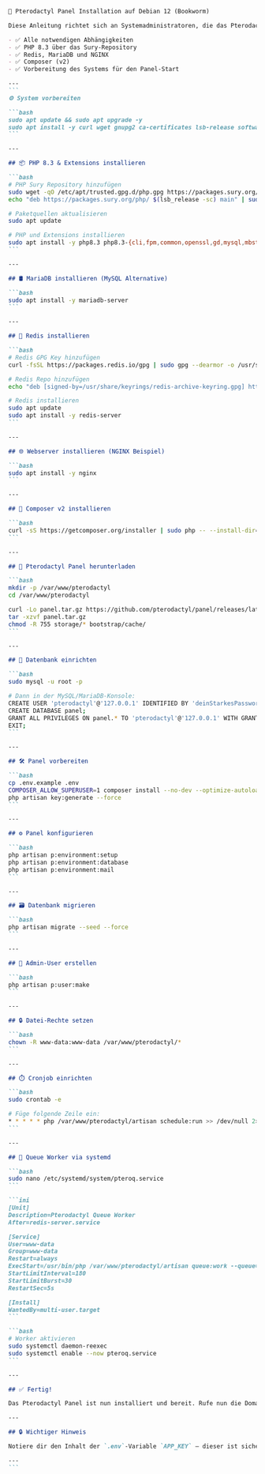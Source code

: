 ````markdown
🧩 Pterodactyl Panel Installation auf Debian 12 (Bookworm)

Diese Anleitung richtet sich an Systemadministratoren, die das Pterodactyl Panel auf einem frischen **Debian 12 Server** installieren möchten. Die Anleitung beinhaltet:

- ✅ Alle notwendigen Abhängigkeiten
- ✅ PHP 8.3 über das Sury-Repository
- ✅ Redis, MariaDB und NGINX
- ✅ Composer (v2)
- ✅ Vorbereitung des Systems für den Panel-Start

---
```
⚙️ System vorbereiten

```bash
sudo apt update && sudo apt upgrade -y
sudo apt install -y curl wget gnupg2 ca-certificates lsb-release software-properties-common apt-transport-https unzip tar git
```

---

## 📦 PHP 8.3 & Extensions installieren

```bash
# PHP Sury Repository hinzufügen
sudo wget -qO /etc/apt/trusted.gpg.d/php.gpg https://packages.sury.org/php/apt.gpg
echo "deb https://packages.sury.org/php/ $(lsb_release -sc) main" | sudo tee /etc/apt/sources.list.d/php.list

# Paketquellen aktualisieren
sudo apt update

# PHP und Extensions installieren
sudo apt install -y php8.3 php8.3-{cli,fpm,common,openssl,gd,mysql,mbstring,tokenizer,bcmath,xml,curl,zip}
```

---

## 🛢️ MariaDB installieren (MySQL Alternative)

```bash
sudo apt install -y mariadb-server
```

---

## 🧠 Redis installieren

```bash
# Redis GPG Key hinzufügen
curl -fsSL https://packages.redis.io/gpg | sudo gpg --dearmor -o /usr/share/keyrings/redis-archive-keyring.gpg

# Redis Repo hinzufügen
echo "deb [signed-by=/usr/share/keyrings/redis-archive-keyring.gpg] https://packages.redis.io/deb $(lsb_release -cs) main" | sudo tee /etc/apt/sources.list.d/redis.list

# Redis installieren
sudo apt update
sudo apt install -y redis-server
```

---

## 🌐 Webserver installieren (NGINX Beispiel)

```bash
sudo apt install -y nginx
```

---

## 🎼 Composer v2 installieren

```bash
curl -sS https://getcomposer.org/installer | sudo php -- --install-dir=/usr/local/bin --filename=composer
```

---

## 📁 Pterodactyl Panel herunterladen

```bash
mkdir -p /var/www/pterodactyl
cd /var/www/pterodactyl

curl -Lo panel.tar.gz https://github.com/pterodactyl/panel/releases/latest/download/panel.tar.gz
tar -xzvf panel.tar.gz
chmod -R 755 storage/* bootstrap/cache/
```

---

## 🧩 Datenbank einrichten

```bash
sudo mysql -u root -p

# Dann in der MySQL/MariaDB-Konsole:
CREATE USER 'pterodactyl'@'127.0.0.1' IDENTIFIED BY 'deinStarkesPasswort';
CREATE DATABASE panel;
GRANT ALL PRIVILEGES ON panel.* TO 'pterodactyl'@'127.0.0.1' WITH GRANT OPTION;
EXIT;
```

---

## 🛠️ Panel vorbereiten

```bash
cp .env.example .env
COMPOSER_ALLOW_SUPERUSER=1 composer install --no-dev --optimize-autoloader
php artisan key:generate --force
```

---

## ⚙️ Panel konfigurieren

```bash
php artisan p:environment:setup
php artisan p:environment:database
php artisan p:environment:mail
```

---

## 🗃️ Datenbank migrieren

```bash
php artisan migrate --seed --force
```

---

## 👤 Admin-User erstellen

```bash
php artisan p:user:make
```

---

## 🔒 Datei-Rechte setzen

```bash
chown -R www-data:www-data /var/www/pterodactyl/*
```

---

## ⏱️ Cronjob einrichten

```bash
sudo crontab -e

# Füge folgende Zeile ein:
* * * * * php /var/www/pterodactyl/artisan schedule:run >> /dev/null 2>&1
```

---

## 🔄 Queue Worker via systemd

```bash
sudo nano /etc/systemd/system/pteroq.service
```

```ini
[Unit]
Description=Pterodactyl Queue Worker
After=redis-server.service

[Service]
User=www-data
Group=www-data
Restart=always
ExecStart=/usr/bin/php /var/www/pterodactyl/artisan queue:work --queue=high,standard,low --sleep=3 --tries=3
StartLimitInterval=180
StartLimitBurst=30
RestartSec=5s

[Install]
WantedBy=multi-user.target
```

```bash
# Worker aktivieren
sudo systemctl daemon-reexec
sudo systemctl enable --now pteroq.service
```

---

## ✅ Fertig!

Das Pterodactyl Panel ist nun installiert und bereit. Rufe nun die Domain oder IP deines Servers im Browser auf, um das Webinterface zu nutzen.

---

## 🔒 Wichtiger Hinweis

Notiere dir den Inhalt der `.env`-Variable `APP_KEY` – dieser ist sicherheitsrelevant. Ohne diesen Schlüssel sind Backups von verschlüsselten Daten unbrauchbar!

---
```
